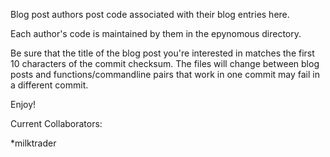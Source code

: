 Blog post authors post code associated with their blog entries here. 

Each author's code is maintained by them in the epynomous directory.

Be sure that the title of the blog post you're interested in matches
the first 10 characters of the commit checksum. The files will change
between blog posts and functions/commandline pairs that work in one 
commit may fail in a different commit.

Enjoy!

Current Collaborators:

*milktrader	
